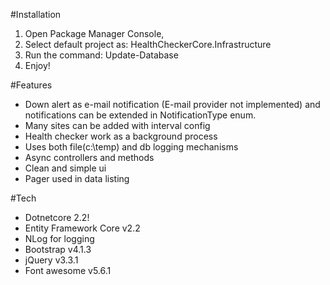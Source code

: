 #Installation

1) Open Package Manager Console,
2) Select default project as:
    HealthCheckerCore.Infrastructure
3) Run the command:
    Update-Database
4) Enjoy!

#Features
- Down alert as e-mail notification (E-mail provider not implemented) and notifications can be extended in NotificationType enum.
- Many sites can be added with interval config
- Health checker work as a background process
- Uses both file(c:\temp) and db logging mechanisms
- Async controllers and methods
- Clean and simple ui
- Pager used in data listing

#Tech
- Dotnetcore 2.2! 
- Entity Framework Core v2.2
- NLog for logging 
- Bootstrap v4.1.3
- jQuery v3.3.1
- Font awesome v5.6.1



